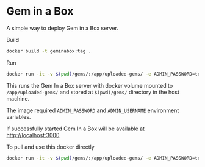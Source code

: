 # Gem in a Box

A simple way to deploy Gem in a Box server.

Build

```bash
docker build -t geminabox:tag .
```

Run

```bash
docker run -it -v $(pwd)/gems/:/app/uploaded-gems/ -e ADMIN_PASSWORD=test -e ADMIN_USERNAME=test -p 3000:3000 gems
```

This runs the Gem In a Box server with docker volume mounted to `/app/uploaded-gems/` and stored at `$(pwd)/gems/` directory in the host machine.

The image required `ADMIN_PASSWORD` and `ADMIN_USERNAME` environment variables.

If successfully started Gem In a Box will be available at <http://localhost:3000>


To pull and use this docker directly 

```bash
docker run -it -v $(pwd)/gems/:/app/uploaded-gems/ -e ADMIN_PASSWORD=test -e ADMIN_USERNAME=test -p 3000:3000 selisebt/geminabox:latest
```
